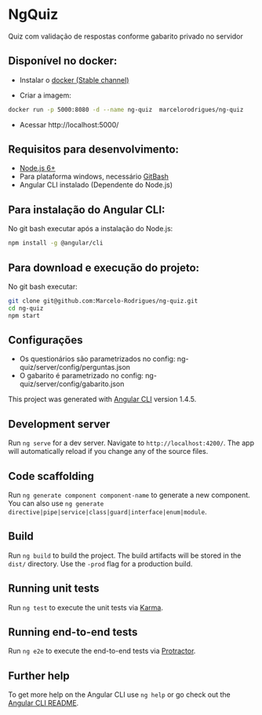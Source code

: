 # NgQuiz

Quiz com validação de respostas conforme gabarito privado no servidor

## Disponível no docker:

- Instalar o [docker (Stable channel)](https://docs.docker.com/docker-for-windows/install/)

- Criar a imagem:

``` bash
docker run -p 5000:8080 -d --name ng-quiz  marcelorodrigues/ng-quiz
```

- Acessar http://localhost:5000/

## Requisitos para desenvolvimento:

- [Node.js 6+](https://nodejs.org/en/)
- Para plataforma windows, necessário [GitBash](https://git-scm.com/downloads)
- Angular CLI instalado (Dependente do Node.js)

## Para instalação do Angular CLI:

No git bash executar após a instalação do Node.js:

``` bash
npm install -g @angular/cli
```

## Para download e execução do projeto:

No git bash executar:

``` bash
git clone git@github.com:Marcelo-Rodrigues/ng-quiz.git
cd ng-quiz
npm start
```

## Configurações

- Os questionários são parametrizados no config: ng-quiz/server/config/perguntas.json
- O gabarito é parametrizado no config: ng-quiz/server/config/gabarito.json

This project was generated with [Angular CLI](https://github.com/angular/angular-cli) version 1.4.5.

## Development server

Run `ng serve` for a dev server. Navigate to `http://localhost:4200/`. The app will automatically reload if you change any of the source files.

## Code scaffolding

Run `ng generate component component-name` to generate a new component. You can also use `ng generate directive|pipe|service|class|guard|interface|enum|module`.

## Build

Run `ng build` to build the project. The build artifacts will be stored in the `dist/` directory. Use the `-prod` flag for a production build.

## Running unit tests

Run `ng test` to execute the unit tests via [Karma](https://karma-runner.github.io).

## Running end-to-end tests

Run `ng e2e` to execute the end-to-end tests via [Protractor](http://www.protractortest.org/).

## Further help

To get more help on the Angular CLI use `ng help` or go check out the [Angular CLI README](https://github.com/angular/angular-cli/blob/master/README.md).
